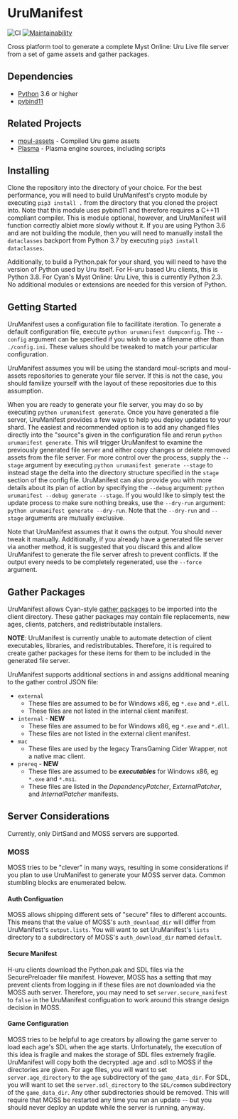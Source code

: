 # UruManifest
![CI](https://github.com/Hoikas/UruManifest/workflows/CI/badge.svg)
[![Maintainability](https://api.codeclimate.com/v1/badges/2292f18dae31a985d794/maintainability)](https://codeclimate.com/github/Hoikas/UruManifest/maintainability)

Cross platform tool to generate a complete Myst Online: Uru Live file server from a set of game
assets and gather packages.

## Dependencies
- [Python](https://www.python.org) 3.6 or higher
- [pybind11](https://github.com/pybind11/pybind11)

## Related Projects
- [moul-assets](https://github.com/H-uru/moul-assets) - Compiled Uru game assets
- [Plasma](https://github.com/H-uru/Plasma) - Plasma engine sources, including scripts

## Installing
Clone the repository into the directory of your choice. For the best performance, you will need
to build UruManifest's crypto module by executing `pip3 install .` from the directory that you
cloned the project into. Note that this module uses pybind11 and therefore requires a C++11
compliant compiler. This is module optional, however, and UruManifest will function correctly albiet
more slowly without it. If you are using Python 3.6 and are not building the module, then you will
need to manually install the `dataclasses` backport from Python 3.7 by executing `pip3 install dataclasses`.

Additionally, to build a Python.pak for your shard, you will need to have the version of Python used
by Uru itself. For H-uru based Uru clients, this is Python 3.8. For Cyan's Myst Online: Uru Live,
this is currently Python 2.3. No additional modules or extensions are needed for this version of Python.

## Getting Started
UruManifest uses a configuration file to facillitate iteration. To generate a default configuration
file, execute `python urumanifest dumpconfig`. The `--config` argument can be specified if you wish
to use a filename other than `./config.ini`. These values should be tweaked to match your particular configuration.

UruManifest assumes you will be using the standard moul-scripts and moul-assets repositories to
generate your file server. If this is not the case, you should familize yourself with the layout of
these repositories due to this assumption.

When you are ready to generate your file server, you may do so by executing `python urumanifest generate`.
Once you have generated a file server, UruManifest provides a few ways to help you deploy updates to
your shard. The easiest and recommended option is to add any changed files directly into the "source"s
given in the configuration file and rerun `python urumanifest generate`. This will trigger UruManifest
to examine the previously generated file server and either copy changes or delete removed assets from
the file server. For more control over the process, supply the `--stage` argument by executing
`python urumanifest generate --stage` to instead stage the delta into the directory structure
specified in the `stage` section of the config file. UruManifest can also provide you with more details
about its plan of action by specifying the `--debug` argument: `python urumanifest --debug generate --stage`.
If you would like to simply test the update process to make sure nothing breaks, use the `--dry-run`
argument: `python urumanifest generate --dry-run`. Note that the `--dry-run` and `--stage` arguments
are mutually exclusive.

Note that UruManifest assumes that it owns the output. You should never tweak it manually.
Additionally, if you already have a generated file server via another method, it is suggested that
you discard this and allow UruManifest to generate the file server afresh to prevent conflicts.
If the output every needs to be completely regenerated, use the `--force` argument.

## Gather Packages
UruManifest allows Cyan-style [gather packages](http://account.mystonline.com/download/AssetSubmissionExample.zip)
to be imported into the client directory. These gather packages may contain file replacements, new
ages, clients, patchers, and redistributable installers.

**NOTE**: UruManifest is currently unable to automate detection of client executables, libraries,
and redistributables. Therefore, it is required to create gather packages for these items for them
to be included in the generated file server.

UruManifest supports additional sections in and assigns additional meaning to the gather control JSON file:
- `external`
    - These files are assumed to be for Windows x86, eg `*.exe` and `*.dll`.
    - These files are not listed in the internal client manifest.
- `internal` - **NEW**
    - These files are assumed to be for Windows x86, eg `*.exe` and `*.dll`.
    - These files are not listed in the external client manifest.
- `mac`
    - These files are used by the legacy TransGaming Cider Wrapper, not a native mac client.
- `prereq` - **NEW**
    - These files are assumed to be ***executables*** for Windows x86, eg `*.exe` and `*.msi`.
    - These files are listed in the *DependencyPatcher*, *ExternalPatcher*, and *InternalPatcher* manifests.

## Server Considerations
Currently, only DirtSand and MOSS servers are supported.

### MOSS
MOSS tries to be "clever" in many ways, resulting in some considerations if you plan to use
UruManifest to generate your MOSS server data. Common stumbling blocks are enumerated below.

#### Auth Configuation
MOSS allows shipping different sets of "secure" files to different accounts. This means that the
value of MOSS's `auth_download_dir` will differ from UruManifest's `output.lists`. You will want to
set UruManifest's `lists` directory to a subdirectory of MOSS's `auth_download_dir` named `default`.

#### Secure Manifest
H-uru clients download the Python.pak and SDL files via the SecurePreloader file manifest. However,
MOSS has a setting that may prevent clients from logging in if these files are not downloaded via
the MOSS auth server. Therefore, you may need to set `server.secure_manifest` to `false` in the
UruManifest configuation to work around this strange design decision in MOSS.

#### Game Configuration
MOSS tries to be helpful to age creators by allowing the game server to load each age's SDL when the
age starts. Unfortunately, the execution of this idea is fragile and makes the storage of SDL files
extremely fragile. UruManifest will copy both the decrypted .age and .sdl to MOSS if the directories
are given. For age files, you will want to set `server.age_directory` to the `age` subdirectory of
the `game_data_dir`. For SDL, you will want to set the `server.sdl_directory` to the `SDL/common`
subdirectory of the `game_data_dir`. Any other subdirectories should be removed. This will require
that MOSS be restarted any time you run an update -- but you should never deploy an update while
the server is running, anyway.
